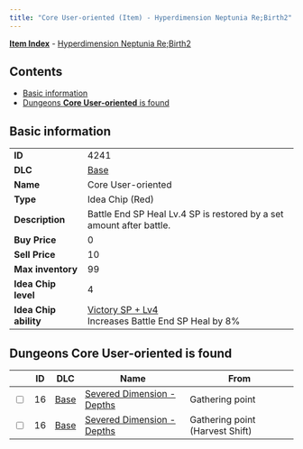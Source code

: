 ```yaml
---
title: "Core User-oriented (Item) - Hyperdimension Neptunia Re;Birth2"
---
```


[**Item Index**](/neptunia/rb2/item/index.html) - [Hyperdimension Neptunia Re;Birth2](/neptunia/rb2)

## Contents

- [Basic information](#basic-information)
- [Dungeons **Core User-oriented** is found](#dungeons-core-user-oriented-is-found)

## Basic information

|   |   |
| -- | -- |
| **ID** | 4241 |
| **DLC** | [Base](/neptunia/rb2/dlc/0-base.html) |
| **Name** | Core User-oriented |
| **Type** | Idea Chip (Red) |
| **Description** | Battle End SP Heal Lv.4 SP is restored by a set amount after battle. |
| **Buy Price** | 0 |
| **Sell Price** | 10 |
| **Max inventory** | 99 |
| **Idea Chip level** | 4 |
| **Idea Chip ability** | [Victory SP + Lv4](/neptunia/rb2/ability/0-9640-victory-sp-lv4.html)<br />Increases Battle End SP Heal by 8% |

## Dungeons **Core User-oriented** is found

|    | ID | DLC | Name | From |
| -- | -- | --- | ---- | ---- |
| <input type="checkbox" id="rb2-dungeon-0-16" class="trackbox" /> | 16 | [Base](/neptunia/rb2/dlc/0-base.html) | [Severed Dimension - Depths](/neptunia/rb2/dungeon/0-16-severed-dimension-depths.html) | Gathering point |
| <input type="checkbox" id="rb2-dungeon-0-16" class="trackbox" /> | 16 | [Base](/neptunia/rb2/dlc/0-base.html) | [Severed Dimension - Depths](/neptunia/rb2/dungeon/0-16-severed-dimension-depths.html) | Gathering point (Harvest Shift) |